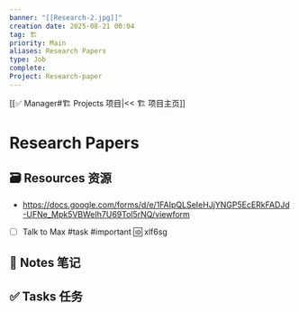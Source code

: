 ```yaml
---
banner: "[[Research-2.jpg]]"
creation date: 2025-08-21 00:04
tag: 🏗️
priority: Main
aliases: Research Papers
type: Job
complete:
Project: Research-paper
---
```

[[✅ Manager#🏗️ Projects 项目|<< 🏗️ 项目主页]]
# Research Papers

## 🗃️ Resources 资源
- https://docs.google.com/forms/d/e/1FAIpQLSeIeHJjYNGP5EcERkFADJd-UFNe_Mpk5VBWeIh7U69Tol5rNQ/viewform
- [ ] Talk to Max #task #important 🆔 xlf6sg

## 📒 Notes 笔记


## ✅  Tasks 任务




